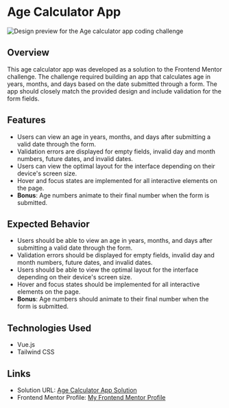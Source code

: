 # Age Calculator App

![Design preview for the Age calculator app coding challenge](./design/desktop-preview.jpg)

## Overview

This age calculator app was developed as a solution to the Frontend Mentor challenge. The challenge required building an app that calculates age in years, months, and days based on the date submitted through a form. The app should closely match the provided design and include validation for the form fields.

## Features

- Users can view an age in years, months, and days after submitting a valid date through the form.
- Validation errors are displayed for empty fields, invalid day and month numbers, future dates, and invalid dates.
- Users can view the optimal layout for the interface depending on their device's screen size.
- Hover and focus states are implemented for all interactive elements on the page.
- **Bonus**: Age numbers animate to their final number when the form is submitted.

## Expected Behavior

- Users should be able to view an age in years, months, and days after submitting a valid date through the form.
- Validation errors should be displayed for empty fields, invalid day and month numbers, future dates, and invalid dates.
- Users should be able to view the optimal layout for the interface depending on their device's screen size.
- Hover and focus states should be implemented for all interactive elements on the page.
- **Bonus**: Age numbers should animate to their final number when the form is submitted.

## Technologies Used

- Vue.js
- Tailwind CSS

## Links

- Solution URL: [Age Calculator App Solution](https://matbac85.github.io/AgeCalculatorApp/)
- Frontend Mentor Profile: [My Frontend Mentor Profile](https://www.frontendmentor.io/profile/matbac85)
